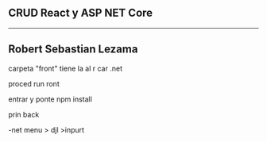 ## CRUD React y ASP NET Core
___
## Robert Sebastian Lezama
carpeta "front" tiene la al r
car .net

proced run ront

entrar y ponte npm install

prin back

-net menu > djl >inpurt
